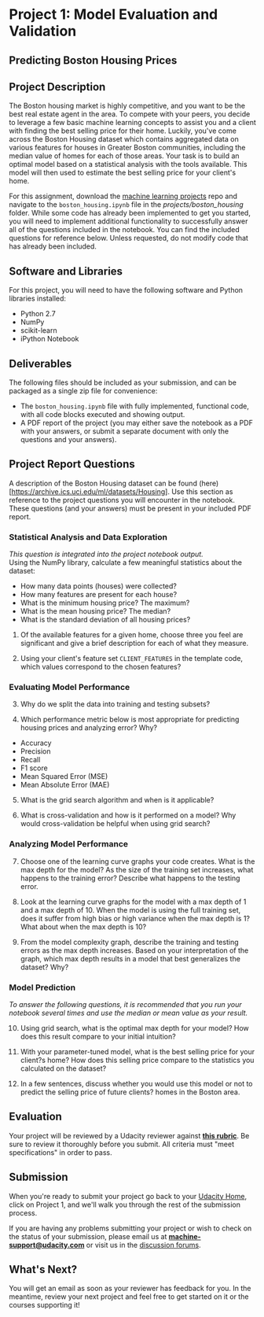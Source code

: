 # Project 1: Model Evaluation and Validation
## Predicting Boston Housing Prices

## Project Description

The Boston housing market is highly competitive, and you want to be the best real estate agent in the area. To compete with your peers, you decide to leverage a few basic machine learning concepts to assist you and a client with finding the best selling price for their home. Luckily, you've come across the Boston Housing dataset which contains aggregated data on various features for houses in Greater Boston communities, including the median value of homes for each of those areas. Your task is to build an optimal model based on a statistical analysis with the tools available. This model will then used to estimate the best selling price for your client's home.
				
For this assignment, download the [machine learning projects](https://github.com/udacity/machine-learning) repo and navigate to the `boston_housing.ipynb` file in the *projects/boston_housing* folder. While some code has already been implemented to get you started, you will need to implement additional functionality to successfully answer all of the questions included in the notebook. You can find the included questions for reference below. Unless requested, do not modify code that has already been included.

## Software and Libraries
For this project, you will need to have the following software and Python libraries installed:

- Python 2.7
- NumPy
- scikit-learn
- iPython Notebook

## Deliverables
The following files should be included as your submission, and can be packaged as a single zip file for convenience:
- The `boston_housing.ipynb` file with fully implemented, functional code, with all code blocks executed and showing output.
- A PDF report of the project (you may either save the notebook as a PDF with your answers, or submit a separate document with only the questions and your answers).

## Project Report Questions
A description of the Boston Housing dataset can be found (here)[https://archive.ics.uci.edu/ml/datasets/Housing]. Use this section as reference to the project questions you will encounter in the notebook. These questions (and your answers) must be present in your included PDF report.

### Statistical Analysis and Data Exploration
*This question is integrated into the project notebook output.*  
Using the NumPy library, calculate a few meaningful statistics about the dataset:

- How many data points (houses) were collected?
- How many features are present for each house?
- What is the minimum housing price? The maximum?
- What is the mean housing price? The median?
- What is the standard deviation of all housing prices?

1) Of the available features for a given home, choose three you feel are significant and give a brief description for each of what they measure. 

2) Using your client's feature set `CLIENT_FEATURES` in the template code, which values correspond to the chosen features?

### Evaluating Model Performance
3) Why do we split the data into training and testing subsets? 

4) Which performance metric below is most appropriate for predicting housing prices and analyzing error? Why?

- Accuracy
- Precision
- Recall
- F1 score
- Mean Squared Error (MSE)
- Mean Absolute Error (MAE)

5) What is the grid search algorithm and when is it applicable?

6) What is cross-validation and how is it performed on a model? Why would cross-validation be helpful when using grid search?

### Analyzing Model Performance
7) Choose one of the learning curve graphs your code creates. What is the max depth for the model? As the size of the training set increases, what happens to the training error? Describe what happens to the testing error.

8) Look at the learning curve graphs for the model with a max depth of 1 and a max depth of 10. When the model is using the full training set, does it suffer from high bias or high variance when the max depth is 1? What about when the max depth is 10?

9) From the model complexity graph, describe the training and testing errors as the max depth increases. Based on your interpretation of the graph, which max depth results in a model that best generalizes the dataset? Why?

### Model Prediction
*To answer the following questions, it is recommended that you run your notebook several times and use the median or mean value as your result.*

10) Using grid search, what is the optimal max depth for your model? How does this result compare to your initial intuition?

11) With your parameter-tuned model, what is the best selling price for your client?s home? How does this selling price compare to the statistics you calculated on the dataset? 

12) In a few sentences, discuss whether you would use this model or not to predict the selling price of future clients? homes in the Boston area.

## Evaluation
Your project will be reviewed by a Udacity reviewer against **<a href="https://docs.google.com/document/d/1b3u3HV2xMBAH7SQxdMPzr2QUaBJU8oeiCNdNh3AWLVY/pub?embedded=true" target="_blank"> this rubric</a>**. Be sure to review it thoroughly before you submit. All criteria must "meet specifications" in order to pass.

## Submission
When you're ready to submit your project go back to your <a href="https://www.udacity.com/me" target="_blank">Udacity Home</a>, click on Project 1, and we'll walk you through the rest of the submission process.

If you are having any problems submitting your project or wish to check on the status of your submission, please email us at **machine-support@udacity.com** or visit us in the <a href="http://discussions.udacity.com" target="_blank">discussion forums</a>.

## What's Next?
You will get an email as soon as your reviewer has feedback for you. In the meantime, review your next project and feel free to get started on it or the courses supporting it!
